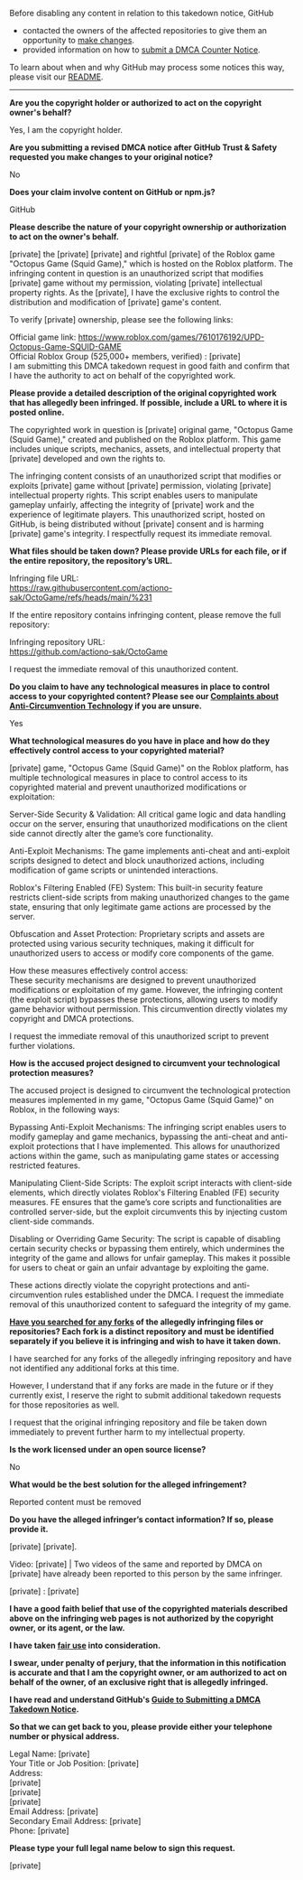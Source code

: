 Before disabling any content in relation to this takedown notice, GitHub
- contacted the owners of the affected repositories to give them an opportunity to [make changes](https://docs.github.com/en/github/site-policy/dmca-takedown-policy#a-how-does-this-actually-work).
- provided information on how to [submit a DMCA Counter Notice](https://docs.github.com/en/articles/guide-to-submitting-a-dmca-counter-notice).

To learn about when and why GitHub may process some notices this way, please visit our [README](https://github.com/github/dmca/blob/master/README.md#anatomy-of-a-takedown-notice).

---

**Are you the copyright holder or authorized to act on the copyright owner's behalf?**

Yes, I am the copyright holder.

**Are you submitting a revised DMCA notice after GitHub Trust & Safety requested you make changes to your original notice?**

No

**Does your claim involve content on GitHub or npm.js?**

GitHub

**Please describe the nature of your copyright ownership or authorization to act on the owner's behalf.**

[private] the [private] [private] and rightful [private] of the Roblox game "Octopus Game (Squid Game)," which is hosted on the Roblox platform. The infringing content in question is an unauthorized script that modifies [private] game without my permission, violating [private] intellectual property rights. As the [private], I have the exclusive rights to control the distribution and modification of [private] game's content.

To verify [private] ownership, please see the following links:

Official game link: https://www.roblox.com/games/7610176192/UPD-Octopus-Game-SQUID-GAME  
Official Roblox Group (525,000+ members, verified) : [private]  
I am submitting this DMCA takedown request in good faith and confirm that I have the authority to act on behalf of the copyrighted work.

**Please provide a detailed description of the original copyrighted work that has allegedly been infringed. If possible, include a URL to where it is posted online.**

The copyrighted work in question is [private] original game, "Octopus Game (Squid Game)," created and published on the Roblox platform. This game includes unique scripts, mechanics, assets, and intellectual property that [private] developed and own the rights to.

The infringing content consists of an unauthorized script that modifies or exploits [private] game without [private] permission, violating [private] intellectual property rights. This script enables users to manipulate gameplay unfairly, affecting the integrity of [private] work and the experience of legitimate players.
This unauthorized script, hosted on GitHub, is being distributed without [private] consent and is harming [private] game's integrity. I respectfully request its immediate removal.

**What files should be taken down? Please provide URLs for each file, or if the entire repository, the repository’s URL.**

Infringing file URL:  
https://raw.githubusercontent.com/actiono-sak/OctoGame/refs/heads/main/%231

If the entire repository contains infringing content, please remove the full repository:

Infringing repository URL:   
https://github.com/actiono-sak/OctoGame

I request the immediate removal of this unauthorized content.

**Do you claim to have any technological measures in place to control access to your copyrighted content? Please see our <a href="https://docs.github.com/articles/guide-to-submitting-a-dmca-takedown-notice#complaints-about-anti-circumvention-technology">Complaints about Anti-Circumvention Technology</a> if you are unsure.**

Yes

**What technological measures do you have in place and how do they effectively control access to your copyrighted material?**

[private] game, "Octopus Game (Squid Game)" on the Roblox platform, has multiple technological measures in place to control access to its copyrighted material and prevent unauthorized modifications or exploitation:

Server-Side Security & Validation: All critical game logic and data handling occur on the server, ensuring that unauthorized modifications on the client side cannot directly alter the game’s core functionality.

Anti-Exploit Mechanisms: The game implements anti-cheat and anti-exploit scripts designed to detect and block unauthorized actions, including modification of game scripts or unintended interactions.

Roblox's Filtering Enabled (FE) System: This built-in security feature restricts client-side scripts from making unauthorized changes to the game state, ensuring that only legitimate game actions are processed by the server.

Obfuscation and Asset Protection: Proprietary scripts and assets are protected using various security techniques, making it difficult for unauthorized users to access or modify core components of the game.

How these measures effectively control access:  
These security mechanisms are designed to prevent unauthorized modifications or exploitation of my game. However, the infringing content (the exploit script) bypasses these protections, allowing users to modify game behavior without permission. This circumvention directly violates my copyright and DMCA protections.

I request the immediate removal of this unauthorized script to prevent further violations.

**How is the accused project designed to circumvent your technological protection measures?**

The accused project is designed to circumvent the technological protection measures implemented in my game, "Octopus Game (Squid Game)" on Roblox, in the following ways:

Bypassing Anti-Exploit Mechanisms: The infringing script enables users to modify gameplay and game mechanics, bypassing the anti-cheat and anti-exploit protections that I have implemented. This allows for unauthorized actions within the game, such as manipulating game states or accessing restricted features.

Manipulating Client-Side Scripts: The exploit script interacts with client-side elements, which directly violates Roblox's Filtering Enabled (FE) security measures. FE ensures that the game’s core scripts and functionalities are controlled server-side, but the exploit circumvents this by injecting custom client-side commands.

Disabling or Overriding Game Security: The script is capable of disabling certain security checks or bypassing them entirely, which undermines the integrity of the game and allows for unfair gameplay. This makes it possible for users to cheat or gain an unfair advantage by exploiting the game.

These actions directly violate the copyright protections and anti-circumvention rules established under the DMCA. I request the immediate removal of this unauthorized content to safeguard the integrity of my game.

**<a href="https://docs.github.com/articles/dmca-takedown-policy#b-what-about-forks-or-whats-a-fork">Have you searched for any forks</a> of the allegedly infringing files or repositories? Each fork is a distinct repository and must be identified separately if you believe it is infringing and wish to have it taken down.**

I have searched for any forks of the allegedly infringing repository and have not identified any additional forks at this time.

However, I understand that if any forks are made in the future or if they currently exist, I reserve the right to submit additional takedown requests for those repositories as well.

I request that the original infringing repository and file be taken down immediately to prevent further harm to my intellectual property.

**Is the work licensed under an open source license?**

No

**What would be the best solution for the alleged infringement?**

Reported content must be removed

**Do you have the alleged infringer’s contact information? If so, please provide it.**

[private] [private].

Video: [private] | Two videos of the same and reported by DMCA on [private] have already been reported to this person by the same infringer.

[private] : [private]

**I have a good faith belief that use of the copyrighted materials described above on the infringing web pages is not authorized by the copyright owner, or its agent, or the law.**

**I have taken <a href="https://www.lumendatabase.org/topics/22">fair use</a> into consideration.**

**I swear, under penalty of perjury, that the information in this notification is accurate and that I am the copyright owner, or am authorized to act on behalf of the owner, of an exclusive right that is allegedly infringed.**

**I have read and understand GitHub's <a href="https://docs.github.com/articles/guide-to-submitting-a-dmca-takedown-notice/">Guide to Submitting a DMCA Takedown Notice</a>.**

**So that we can get back to you, please provide either your telephone number or physical address.**

Legal Name: [private]  
Your Title or Job Position: [private]  
Address:  
[private]  
[private]  
[private]  
Email Address: [private]  
Secondary Email Address: [private]  
Phone: [private]  

**Please type your full legal name below to sign this request.**

[private]  
